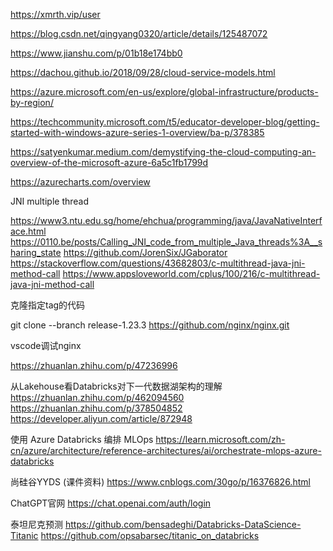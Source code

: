 https://xmrth.vip/user

https://blog.csdn.net/qingyang0320/article/details/125487072

https://www.jianshu.com/p/01b18e174bb0

https://dachou.github.io/2018/09/28/cloud-service-models.html

https://azure.microsoft.com/en-us/explore/global-infrastructure/products-by-region/

https://techcommunity.microsoft.com/t5/educator-developer-blog/getting-started-with-windows-azure-series-1-overview/ba-p/378385

https://satyenkumar.medium.com/demystifying-the-cloud-computing-an-overview-of-the-microsoft-azure-6a5c1fb1799d

https://azurecharts.com/overview

JNI multiple thread

https://www3.ntu.edu.sg/home/ehchua/programming/java/JavaNativeInterface.html
https://0110.be/posts/Calling_JNI_code_from_multiple_Java_threads%3A__sharing_state
https://github.com/JorenSix/JGaborator
https://stackoverflow.com/questions/43682803/c-multithread-java-jni-method-call
https://www.appsloveworld.com/cplus/100/216/c-multithread-java-jni-method-call

克隆指定tag的代码

git clone --branch release-1.23.3 https://github.com/nginx/nginx.git


vscode调试nginx

https://zhuanlan.zhihu.com/p/47236996

从Lakehouse看Databricks对下一代数据湖架构的理解
https://zhuanlan.zhihu.com/p/462094560
https://zhuanlan.zhihu.com/p/378504852
https://developer.aliyun.com/article/872948

使用 Azure Databricks 编排 MLOps
https://learn.microsoft.com/zh-cn/azure/architecture/reference-architectures/ai/orchestrate-mlops-azure-databricks

尚硅谷YYDS (课件资料)
https://www.cnblogs.com/30go/p/16376826.html

ChatGPT官网  https://chat.openai.com/auth/login

泰坦尼克预测
https://github.com/bensadeghi/Databricks-DataScience-Titanic
https://github.com/opsabarsec/titanic_on_databricks

